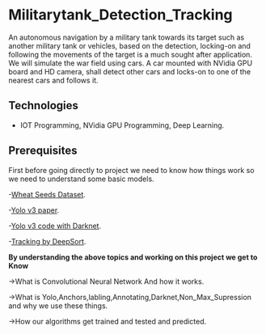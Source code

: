 # Militarytank_Detection_Tracking
An autonomous navigation by a military tank towards its target such as another military tank or vehicles, based on the detection, locking-on and following the movements of the target is a much sought after application. We will simulate the war field using cars. A car mounted with NVidia GPU board and HD camera, shall detect other cars and locks-on to one of the nearest cars and follows it.


## Technologies

- IOT Programming, NVidia GPU Programming, Deep Learning.

## Prerequisites

First before going directly to project we need to know how things work so we need to understand some basic models.

-[Wheat Seeds Dataset](https://machinelearningmastery.com/implement-backpropagation-algorithm-scratch-python/).

-[Yolo v3 paper](https://arxiv.org/abs/1506.02640).

-[Yolo v3 code with Darknet](https://github.com/heartkilla/yolo-v3/blob/master/yolo_v3.py).

-[Tracking by DeepSort](https://learnopencv.com/understanding-multiple-object-tracking-using-deepsort/).

**By understanding the above topics and  working on this project we get to Know**

->What is Convolutional Neural Network And how it works.

->What is Yolo,Anchors,labling,Annotating,Darknet,Non_Max_Supression and why we use these things.

->How our algorithms get trained and tested and predicted.
